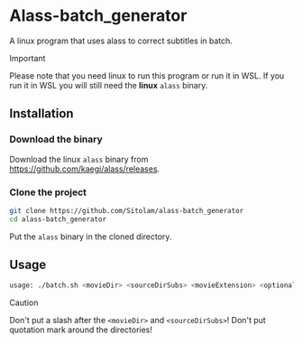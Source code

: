 # Alass-batch_generator
A linux program that uses alass to correct subtitles in batch.

> [!IMPORTANT]
> Please note that you need linux to run this program or run it in WSL.
> If you run it in WSL you will still need the <b>linux</b> `alass` binary.

## Installation
### Download the binary
Download the linux `alass` binary from https://github.com/kaegi/alass/releases.

### Clone the project
```bash
git clone https://github.com/Sitolam/alass-batch_generator
cd alass-batch_generator
```
Put the `alass` binary in the cloned directory.

## Usage
```bash
usage: ./batch.sh <movieDir> <sourceDirSubs> <movieExtension> <optional:alassDir>
```
> [!CAUTION]
> Don't put a slash after the `<movieDir>` and `<sourceDirSubs>`!
> Don't put quotation mark around the directories!
